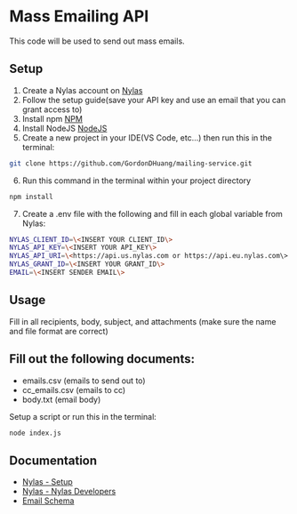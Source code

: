 # Mass Emailing API
This code will be used to send out mass emails.

## Setup
1. Create a Nylas account on [Nylas](https://www.nylas.com/)
2. Follow the setup guide(save your API key and use an email that you can grant access to)
3. Install npm [NPM](https://docs.npmjs.com/downloading-and-installing-node-js-and-npm)
4. Install NodeJS [NodeJS](https://nodejs.org/en)
5. Create a new project in your IDE(VS Code, etc...) then run this in the terminal:
```bash 
git clone https://github.com/GordonDHuang/mailing-service.git
```
6. Run this command in the terminal within your project directory
```bash 
npm install
```
7. Create a .env file with the following and fill in each global variable from Nylas:

```bash
NYLAS_CLIENT_ID=\<INSERT YOUR CLIENT_ID\>  
NYLAS_API_KEY=\<INSERT YOUR API_KEY\>  
NYLAS_API_URI=\<https://api.us.nylas.com or https://api.eu.nylas.com\>  
NYLAS_GRANT_ID=\<INSERT YOUR GRANT_ID\>   
EMAIL=\<INSERT SENDER EMAIL\>
```

## Usage
Fill in all recipients, body, subject, and attachments (make sure the name and file format are correct)   

## Fill out the following documents:
- emails.csv (emails to send out to)
- cc_emails.csv (emails to cc)
- body.txt (email body)

Setup a script or run this in the terminal:

```bash 
node index.js
```

## Documentation
- [Nylas - Setup](https://developer.nylas.com/docs/v3/quickstart/email/#get-your-application-credentials)
- [Nylas - Nylas Developers](https://developer.nylas.com/)
- [Email Schema](https://developer.nylas.com/docs/api/v3/ecc/#post-/v3/grants/-grant_id-/messages/send)
